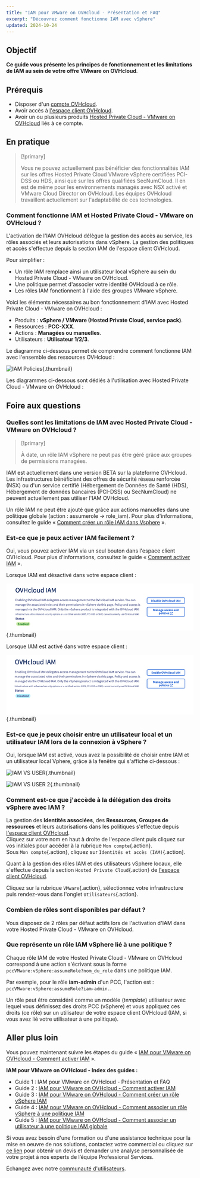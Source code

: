 ```yaml
---
title: "IAM pour VMware on OVHcloud - Présentation et FAQ"
excerpt: "Découvrez comment fonctionne IAM avec vSphere"
updated: 2024-10-24
---
```


## Objectif

**Ce guide vous présente les principes de fonctionnement et les limitations de IAM au sein de votre offre VMware on OVHcloud**.

## Prérequis

- Disposer d'un [compte OVHcloud](/pages/account_and_service_management/account_information/ovhcloud-account-creation).
- Avoir accès à [l'espace client OVHcloud](/links/manager).
- Avoir un ou plusieurs produits [Hosted Private Cloud - VMware on OVHcloud](/links/hosted-private-cloud/vmware) liés à ce compte.

## En pratique

> [!primary]
>
> Vous ne pouvez actuellement pas bénéficier des fonctionnalités IAM sur les offres Hosted Private Cloud VMware vSphere certifiées PCI-DSS ou HDS, ainsi que sur les offres qualifiées SecNumCloud.
> Il en est de même pour les environnements managés avec NSX activé et VMware Cloud Director on OVHcloud.
> Les équipes OVHcloud travaillent actuellement sur l'adaptabilité de ces technologies.
>

### Comment fonctionne IAM et Hosted Private Cloud - VMware on OVHcloud ?

L'activation de l'IAM OVHcloud délègue la gestion des accès au service, les rôles associés et leurs autorisations dans vSphere. La gestion des politiques et accès s'effectue depuis la section IAM de l'espace client OVHcloud.

Pour simplifier :

- Un rôle IAM remplace ainsi un utilisateur local vSphere au sein du Hosted Private Cloud - VMware on OVHcloud.
- Une politique permet d'associer votre identité OVHcloud à ce rôle.
- Les rôles IAM fonctionnent à l'aide des groupes VMware vSphere.

Voici les éléments nécessaires au bon fonctionnement d'IAM avec Hosted Private Cloud - VMware on OVHcloud :

- Produits : **vSphere / VMware (Hosted Private Cloud, service pack)**.
- Ressources : **PCC-XXX**.
- Actions : **Managées ou manuelles**.
- Utilisateurs : **Utilisateur 1/2/3**.

Le diagramme ci-dessous permet de comprendre comment fonctionne IAM avec l'ensemble des ressources OVHcloud :

![IAM Policies](images/iam_policies.png){.thumbnail}

Les diagrammes ci-dessous sont dédiés à l'utilisation avec Hosted Private Cloud - VMware on OVHcloud :

## Foire aux questions

### Quelles sont les limitations de IAM avec Hosted Private Cloud - VMware on OVHcloud ?

> [!primary]
>
> À date, un rôle IAM vSphere ne peut pas être géré grâce aux groupes de permissions managées.
>

IAM est actuellement dans une version BETA sur la plateforme OVHcloud. Les infrastructures bénéficiant des offres de sécurité réseau renforcée (NSX) ou d'un service certifié (Hébergement de Données de Santé (HDS), Hébergement de données bancaires (PCI-DSS) ou SecNumCloud) ne peuvent actuellement pas utiliser l'IAM OVHcloud.

Un rôle IAM ne peut être ajouté que grâce aux actions manuelles dans une politique globale (action : assumerole -> role_iam). Pour plus d'informations, consultez le guide « [Comment créer un rôle IAM dans Vsphere](/pages/hosted_private_cloud/hosted_private_cloud_powered_by_vmware/vmware_iam_role_policy) ».

### Est-ce que je peux activer IAM facilement ?

Oui, vous pouvez activer IAM via un seul bouton dans l'espace client OVHcloud. Pour plus d'informations, consultez le guide « [Comment activer IAM](/pages/hosted_private_cloud/hosted_private_cloud_powered_by_vmware/vmware_iam_activation) ».

Lorsque IAM est désactivé dans votre espace client :

![IAM Activation Non Enabled](images/iam_enabled.png){.thumbnail}

Lorsque IAM est activé dans votre espace client  :

![IAM IAM Activation Enabled](images/iam_disabled.png){.thumbnail}

### Est-ce que je peux choisir entre un utilisateur local et un utilisateur IAM lors de la connexion à vSphere ?

Oui, lorsque IAM est activé, vous avez la possibilité de choisir entre IAM et un utilisateur local Vphere, grâce à la fenêtre qui s'affiche ci-dessous :

![IAM VS USER](images/iam_local_user_vs_iam.png){.thumbnail}

![IAM VS USER 2](images/iam_local_user_vs_iam_2.png){.thumbnail}

### Comment est-ce que j'accède à la délégation des droits vSphere avec IAM ?

La gestion des **Identités associées**, des **Ressources**, **Groupes de ressources** et leurs autorisations dans les politiques s'effectue depuis [l'espace client OVHcloud](/links/manager).<br>
Cliquez sur votre nom en haut à droite de l'espace client puis cliquez sur vos initiales pour accéder à la rubrique `Mon compte`{.action}.<br>
Sous `Mon compte`{.action}, cliquez sur `Identités et accès (IAM)`{.action].

Quant à la gestion des rôles IAM et des utilisateurs vSphere locaux, elle s'effectue depuis la section `Hosted Private Cloud`{.action} de [l'espace client OVHcloud](/links/manager).

Cliquez sur la rubrique `VMware`{.action}, sélectionnez votre infrastructure puis rendez-vous dans l'onglet `Utilisateurs`{.action}.

### Combien de rôles sont disponibles par défaut ?

Vous disposez de 2 rôles par défaut actifs lors de l'activation d'IAM dans votre Hosted Private Cloud - VMware on OVHcloud.

### Que représente un rôle IAM vSphere lié à une politique ?

Chaque rôle IAM de votre Hosted Private Cloud - VMware on OVHcloud correspond à une action s'écrivant sous la forme `pccVMware:vSphere:assumeRole?nom_du_role` dans une politique IAM.

Par exemple, pour le rôle **iam-admin** d'un PCC, l'action est : `pccVMware:vSphere:assumeRole?iam-admin.`.

Un rôle peut être considéré comme un modèle (*template*) utilisateur avec lequel vous définissez des droits PCC (vSphere) et vous appliquez ces droits (ce rôle) sur un utilisateur de votre espace client OVHcloud (IAM, si vous avez lié votre utilisateur à une politique).

## Aller plus loin

Vous pouvez maintenant suivre les étapes du guide « [IAM pour VMware on OVHcloud - Comment activer IAM](/pages/hosted_private_cloud/hosted_private_cloud_powered_by_vmware/vmware_iam_activation) ».

**IAM pour VMware on OVHcloud - Index des guides :**

- Guide 1 : IAM pour VMware on OVHcloud - Présentation et FAQ
- Guide 2 : [IAM pour VMware on OVHcloud - Comment activer IAM](/pages/hosted_private_cloud/hosted_private_cloud_powered_by_vmware/vmware_iam_activation)
- Guide 3 : [IAM pour VMware on OVHcloud - Comment créer un rôle vSphere IAM](/pages/hosted_private_cloud/hosted_private_cloud_powered_by_vmware/vmware_iam_role)
- Guide 4 : [IAM pour VMware on OVHcloud - Comment associer un rôle vSphere à une politique IAM](/pages/hosted_private_cloud/hosted_private_cloud_powered_by_vmware/vmware_iam_role_policy)
- Guide 5 : [IAM pour VMware on OVHcloud - Comment associer un utilisateur à une politique IAM globale](/pages/hosted_private_cloud/hosted_private_cloud_powered_by_vmware/vmware_iam_user_policy)

Si vous avez besoin d'une formation ou d'une assistance technique pour la mise en oeuvre de nos solutions, contactez votre commercial ou cliquez sur [ce lien](https://www.ovhcloud.com/fr/professional-services/) pour obtenir un devis et demander une analyse personnalisée de votre projet à nos experts de l’équipe Professional Services.

Échangez avec notre [communauté d'utilisateurs](/links/community).
